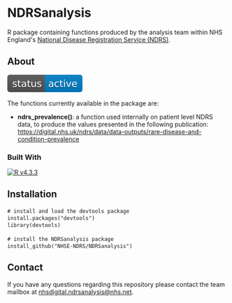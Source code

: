 # NDRSanalysis

R package containing functions produced by the analysis team within NHS England's [National Disease Registration Service (NDRS)](https://digital.nhs.uk/ndrs).

## About

[![status: active](https://github.com/GIScience/badges/raw/master/status/active.svg)](https://github.com/GIScience/badges#active)

The functions currently available in the package are:

-   **ndrs_prevalence()**: a function used internally on patient level NDRS data, to produce the values presented in the following publication: <https://digital.nhs.uk/ndrs/data/data-outputs/rare-disease-and-condition-prevalence>

### Built With

[![R v4.3.3](https://img.shields.io/badge/R-v4.3.1-blue.svg)](https://cran.r-project.org/bin/windows/base/old/)

## Installation

```         
# install and load the devtools package 
install.packages("devtools")
library(devtools)

# install the NDRSanalysis package
install_github("NHSE-NDRS/NDRSanalysis")
```

## Contact

If you have any questions regarding this repository please contact the team mailbox at [nhsdigital.ndrsanalysis\@nhs.net](mailto:nhsdigital.ndrsanalysis@nhs.net).
